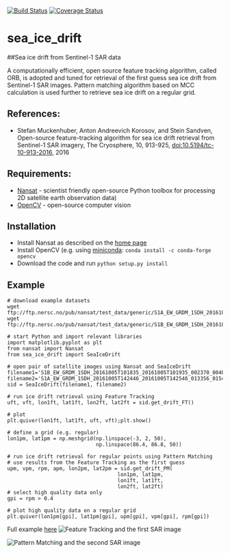 [![Build Status](https://travis-ci.org/nansencenter/sea_ice_drift.svg?branch=master)](https://travis-ci.org/nansencenter/sea_ice_drift)
[![Coverage Status](https://coveralls.io/repos/nansencenter/sea_ice_drift/badge.svg?branch=master)](https://coveralls.io/r/nansencenter/sea_ice_drift)

# sea_ice_drift
##Sea ice drift from Sentinel-1 SAR data

A computationally efficient, open source feature tracking algorithm, 
called ORB, is adopted and tuned for retrieval of the first guess
sea ice drift from Sentinel-1 SAR images. Pattern matching algorithm 
based on MCC calculation is used further to retrieve sea ice drift on a
regular grid.

## References:
 * Stefan Muckenhuber, Anton Andreevich Korosov, and Stein Sandven, Open-source feature-tracking algorithm for sea ice drift retrieval from Sentinel-1 SAR imagery, The Cryosphere, 10, 913-925, [doi:10.5194/tc-10-913-2016](http://www.the-cryosphere.net/10/913/2016/), 2016
 
## Requirements:
 * [Nansat](https://github.com/nansencenter/nansat) - scientist friendly open-source Python toolbox for processing 2D satellite earth observation data)
 * [OpenCV](http://opencv.org) - open-source computer vision

## Installation
 * Install Nansat as described on the [home page](https://github.com/nansencenter/nansat)
 * Install OpenCV (e.g. using [miniconda](http://conda.pydata.org/miniconda.html): `conda install -c conda-forge opencv`
 * Download the code and run `python setup.py install`

## Example
```
# download example datasets
wget ftp://ftp.nersc.no/pub/nansat/test_data/generic/S1A_EW_GRDM_1SDH_20161005T142446_20161005T142546_013356_0154D8_C3EC.SAFE.tif
wget ftp://ftp.nersc.no/pub/nansat/test_data/generic/S1B_EW_GRDM_1SDH_20161005T101835_20161005T101935_002370_004016_FBF1.SAFE.tif

# start Python and import relevant libraries
import matplotlib.pyplot as plt
from nansat import Nansat
from sea_ice_drift import SeaIceDrift

# open pair of satellite images using Nansat and SeaIceDrift
filename1='S1B_EW_GRDM_1SDH_20161005T101835_20161005T101935_002370_004016_FBF1'
filename2='S1A_EW_GRDM_1SDH_20161005T142446_20161005T142546_013356_0154D8_C3EC'
sid = SeaIceDrift(filename1, filename2)

# run ice drift retrieval using Feature Tracking
uft, vft, lon1ft, lat1ft, lon2ft, lat2ft = sid.get_drift_FT()

# plot
plt.quiver(lon1ft, lat1ft, uft, vft);plt.show()

# define a grid (e.g. regular)
lon1pm, lat1pm = np.meshgrid(np.linspace(-3, 2, 50),
                             np.linspace(86.4, 86.8, 50))

# run ice drift retrieval for regular points using Pattern Matching
# use results from the Feature Tracking as the first guess
upm, vpm, rpm, apm, lon2pm, lat2pm = sid.get_drift_PM(
                                    lon1pm, lat1pm,
                                    lon1ft, lat1ft,
                                    lon2ft, lat2ft)
# select high quality data only
gpi = rpm > 0.4

# plot high quality data on a regular grid
plt.quiver(lon1pm[gpi], lat1pm[gpi], upm[gpi], vpm[gpi], rpm[gpi])

```
Full example [here](http://conda.pydata.org/miniconda.html)
![Feature Tracking and the first SAR image](https://raw.githubusercontent.com/nansencenter/sea_ice_drift/add_mcc_functions/examples/sea_ice_drift_FT_img1.png)

![Pattern Matching and the second SAR image](https://raw.githubusercontent.com/nansencenter/sea_ice_drift/add_mcc_functions/examples/sea_ice_drift_PM_img2.png)

